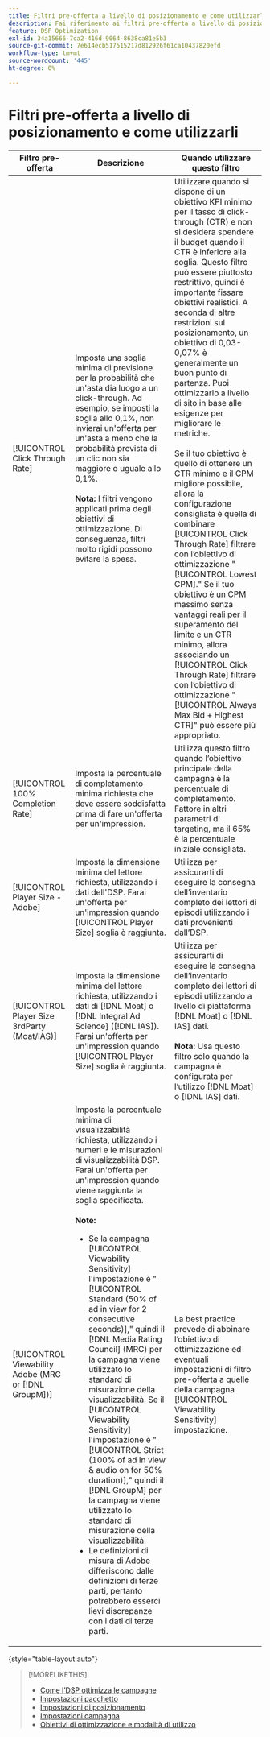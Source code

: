 ```yaml
---
title: Filtri pre-offerta a livello di posizionamento e come utilizzarli
description: Fai riferimento ai filtri pre-offerta a livello di posizionamento disponibili e scopri come utilizzarli.
feature: DSP Optimization
exl-id: 34a15666-7ca2-416d-9064-8638ca81e5b3
source-git-commit: 7e614ecb517515217d812926f61ca10437820efd
workflow-type: tm+mt
source-wordcount: '445'
ht-degree: 0%

---
```


# Filtri pre-offerta a livello di posizionamento e come utilizzarli

| Filtro pre-offerta | Descrizione | Quando utilizzare questo filtro |
| ---------------| ----------- | ---------------------- |
| [!UICONTROL Click Through Rate] | Imposta una soglia minima di previsione per la probabilità che un&#39;asta dia luogo a un click-through. Ad esempio, se imposti la soglia allo 0,1%, non invierai un&#39;offerta per un&#39;asta a meno che la probabilità prevista di un clic non sia maggiore o uguale allo 0,1%.<br><br><b>Nota:</b> I filtri vengono applicati prima degli obiettivi di ottimizzazione. Di conseguenza, filtri molto rigidi possono evitare la spesa. | Utilizzare quando si dispone di un obiettivo KPI minimo per il tasso di click-through (CTR) e non si desidera spendere il budget quando il CTR è inferiore alla soglia. Questo filtro può essere piuttosto restrittivo, quindi è importante fissare obiettivi realistici. A seconda di altre restrizioni sul posizionamento, un obiettivo di 0,03-0,07% è generalmente un buon punto di partenza. Puoi ottimizzarlo a livello di sito in base alle esigenze per migliorare le metriche.<br><br>Se il tuo obiettivo è quello di ottenere un CTR minimo e il CPM migliore possibile, allora la configurazione consigliata è quella di combinare [!UICONTROL Click Through Rate] filtrare con l’obiettivo di ottimizzazione &quot;[!UICONTROL Lowest CPM].&quot; Se il tuo obiettivo è un CPM massimo senza vantaggi reali per il superamento del limite e un CTR minimo, allora associando un [!UICONTROL Click Through Rate] filtrare con l’obiettivo di ottimizzazione &quot;[!UICONTROL Always Max Bid + Highest CTR]&quot; può essere più appropriato. |
| [!UICONTROL 100% Completion Rate] | Imposta la percentuale di completamento minima richiesta che deve essere soddisfatta prima di fare un&#39;offerta per un&#39;impression. | Utilizza questo filtro quando l’obiettivo principale della campagna è la percentuale di completamento. Fattore in altri parametri di targeting, ma il 65% è la percentuale iniziale consigliata. |
| [!UICONTROL Player Size - Adobe] | Imposta la dimensione minima del lettore richiesta, utilizzando i dati dell&#39;DSP. Farai un&#39;offerta per un&#39;impression quando [!UICONTROL Player Size] soglia è raggiunta. | Utilizza per assicurarti di eseguire la consegna dell’inventario completo dei lettori di episodi utilizzando i dati provenienti dall’DSP. |
| [!UICONTROL Player Size 3rdParty (Moat/IAS)] | Imposta la dimensione minima del lettore richiesta, utilizzando i dati di [!DNL Moat] o [!DNL Integral Ad Science] ([!DNL IAS]). Farai un&#39;offerta per un&#39;impression quando [!UICONTROL Player Size] soglia è raggiunta. | Utilizza per assicurarti di eseguire la consegna dell’inventario completo dei lettori di episodi utilizzando a livello di piattaforma [!DNL Moat] o [!DNL IAS] dati.<br><br><b>Nota:</b> Usa questo filtro solo quando la campagna è configurata per l’utilizzo [!DNL Moat] o [!DNL IAS] dati. |
| [!UICONTROL Viewability Adobe (MRC or [!DNL GroupM])] | Imposta la percentuale minima di visualizzabilità richiesta, utilizzando i numeri e le misurazioni di visualizzabilità DSP. Farai un&#39;offerta per un&#39;impression quando viene raggiunta la soglia specificata.<br><br><b>Note:</b><ul><li>Se la campagna [!UICONTROL Viewability Sensitivity] l&#39;impostazione è &quot;[!UICONTROL Standard (50% of ad in view for 2 consecutive seconds)],&quot; quindi il [!DNL Media Rating Council] (MRC) per la campagna viene utilizzato lo standard di misurazione della visualizzabilità. Se il [!UICONTROL Viewability Sensitivity] l&#39;impostazione è &quot;[!UICONTROL Strict (100% of ad in view & audio on for 50% duration)],&quot; quindi il [!DNL GroupM] per la campagna viene utilizzato lo standard di misurazione della visualizzabilità.</li><li>Le definizioni di misura di Adobe differiscono dalle definizioni di terze parti, pertanto potrebbero esserci lievi discrepanze con i dati di terze parti.</li></ul> | La best practice prevede di abbinare l’obiettivo di ottimizzazione ed eventuali impostazioni di filtro pre-offerta a quelle della campagna [!UICONTROL Viewability Sensitivity] impostazione. |

{style="table-layout:auto"}

>[!MORELIKETHIS]
>
>* [Come l’DSP ottimizza le campagne](optimization-how-dsp-optimizes-campaigns.md)
>* [Impostazioni pacchetto](/help/dsp/campaign-management/packages/package-settings.md)
>* [Impostazioni di posizionamento](/help/dsp/campaign-management/placements/placement-settings.md)
>* [Impostazioni campagna](/help/dsp/campaign-management/campaigns/campaign-settings.md)
>* [Obiettivi di ottimizzazione e modalità di utilizzo](optimization-goals.md)


